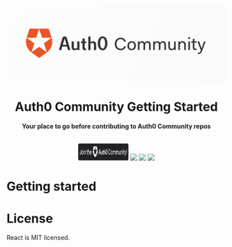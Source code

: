 <div align="center">
<br>
<img src="/Open-Source/Assets/Auth0_Community_Banner.png"
/>
<br/>
<h1>Auth0 Community Getting Started</h1>
<strong>Your place to go before contributing to Auth0 Community repos</strong>
</div>
<br/>
<p align="center">
<img width="116" height="40" src="/Open-Source/Assets/join_auth0_community_badge.png"/>
<img height="40" src="https://img.shields.io/badge/community-driven-brightgreen.svg"/>
<img height="40" src="https://img.shields.io/badge/contribution%20made-easier-green.svg"/>
<img height="40" src="https://img.shields.io/badge/License-MIT-green.svg"/>
</p>

# Getting started

# License

React is MIT licensed.
